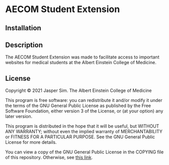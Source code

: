 # AECOM Student Extension
## Installation


## Description
The AECOM Student Extension was made to facilitate access to important websites for medical students at the Albert Einstein College of Medicine.

## License
Copyright © 2021 Jasper Sim. The Albert Einstein College of Medicine

This program is free software: you can redistribute it and/or modify it under the terms of the GNU General Public License as published by the Free Software Foundation, either version 3 of the License, or (at your option) any later version.

This program is distributed in the hope that it will be useful, but WITHOUT ANY WARRANTY; without even the implied warranty of MERCHANTABILITY or FITNESS FOR A PARTICULAR PURPOSE.  See the GNU General Public License for more details.

You can view a copy of the GNU General Public License in the COPYING file of this repository. Otherwise, see [this link](https://www.gnu.org/licenses/gpl-3.0.txt).
